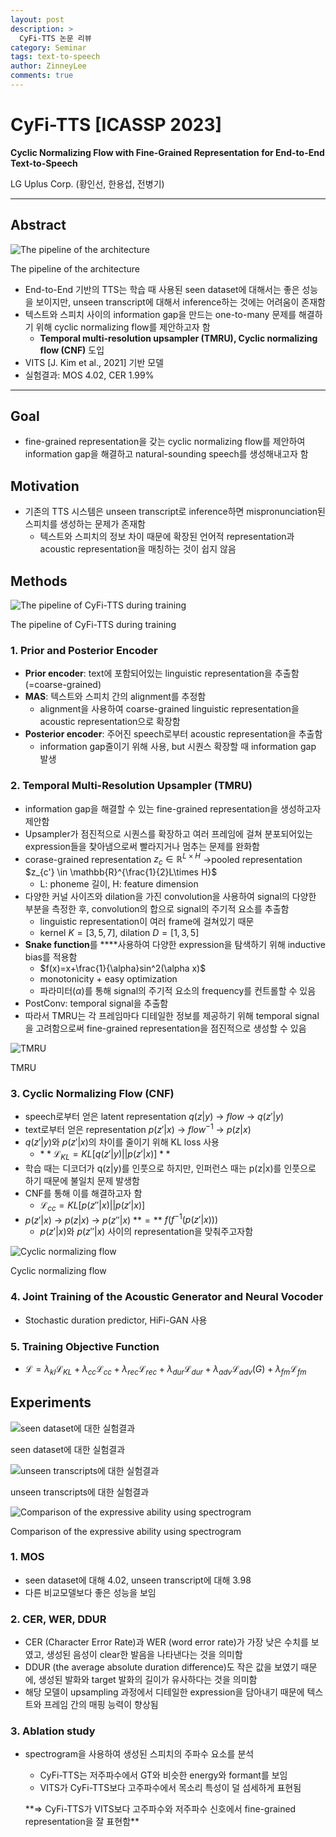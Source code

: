 ```yaml
---
layout: post
description: >
  CyFi-TTS 논문 리뷰
category: Seminar
tags: text-to-speech
author: ZinneyLee
comments: true
---
```


# CyFi-TTS [ICASSP 2023]

**Cyclic Normalizing Flow with Fine-Grained Representation for End-to-End Text-to-Speech**

LG Uplus Corp. (황인선, 한용섭, 전병기)

---

## Abstract

![The pipeline of the architecture](/assests/img/2023-12-07-CyFi-TTS/Untitled.png)

The pipeline of the architecture

- End-to-End 기반의 TTS는 학습 때 사용된 seen dataset에 대해서는 좋은 성능을 보이지만, unseen transcript에 대해서 inference하는 것에는 어려움이 존재함
- 텍스트와 스피치 사이의 information gap을 만드는 one-to-many 문제를 해결하기 위해 cyclic normalizing flow를 제안하고자 함
    - **Temporal multi-resolution upsampler (TMRU), Cyclic normalizing flow (CNF)** 도입
- VITS [J. Kim et al., 2021] 기반 모델
- 실험결과: MOS 4.02, CER 1.99%

---

## Goal

- fine-grained representation을 갖는 cyclic normalizing flow를 제안하여 information gap을 해결하고 natural-sounding speech를 생성해내고자 함

## Motivation

- 기존의 TTS 시스템은 unseen transcript로 inference하면 mispronunciation된 스피치를 생성하는 문제가 존재함
    - 텍스트와 스피치의 정보 차이 때문에 확장된 언어적 representation과 acoustic representation을 매칭하는 것이 쉽지 않음

## Methods

![The pipeline of CyFi-TTS during training](/assests/img/2023-12-07-CyFi-TTS/Untitled%201.png)

The pipeline of CyFi-TTS during training

### 1. Prior and Posterior Encoder

- **Prior encoder**: text에 포함되어있는 linguistic representation을 추출함 (=coarse-grained)
- **MAS**: 텍스트와 스피치 간의 alignment를 추정함
    - alignment을 사용하여 coarse-grained linguistic representation을 acoustic representation으로 확장함
- **Posterior encoder**: 주어진 speech로부터 acoustic representation을 추출함
    - information gap줄이기 위해 사용, but 시퀀스 확장할 때 information gap 발생

### 2. Temporal Multi-Resolution Upsampler (TMRU)

- information gap을 해결할 수 있는 fine-grained representation을 생성하고자 제안함
- Upsampler가 점진적으로 시퀀스를 확장하고 여러 프레임에 걸쳐 분포되어있는 
expression들을 찾아냄으로써 빨라지거나 멈추는 문제를 완화함
- corase-grained representation $z_c \in \mathbb{R}^{L\times H}$ $\longrightarrow$pooled representation $z_{c'} \in \mathbb{R}^{\frac{1}{2}L\times H}$
    - L: phoneme 길이, H: feature dimension
- 다양한 커널 사이즈와 dilation을 가진 convolution을 사용하여 signal의 다양한 부분을 측정한 후, convolution의 합으로 signal의 주기적 요소를 추출함
    - linguistic representation이 여러 frame에 걸쳐있기 때문
    - kernel $K=[3, 5, 7]$,   dilation $D=[1, 3, 5]$
- **Snake function**를 ****사용하여 다양한 expression을 탐색하기 위해 inductive bias를 적용함
    - $f(x)=x+\frac{1}{\alpha}sin^2(\alpha x)$
    - monotonicity + easy optimization
    - 파라미터($\alpha$)를 통해 signal의 주기적 요소의 frequency를 컨트롤할 수 있음
- PostConv: temporal signal을 추출함
- 따라서 TMRU는 각 프레임마다 디테일한 정보를 제공하기 위해 temporal signal을 고려함으로써 fine-grained representation을 점진적으로 생성할 수 있음

![TMRU](/assests/img/2023-12-07-CyFi-TTS/Untitled%202.png)

TMRU

### 3. Cyclic Normalizing Flow (CNF)

- speech로부터 얻은 latent representation $q(z|y)$ $\longrightarrow$ $flow$ $\longrightarrow$ $q(z'|y)$
- text로부터 얻은 representation $p(z'|x)$ $\longrightarrow$ $flow^{-1}$ $\longrightarrow$ $p(z|x)$
- $q(z'|y)$와 $p(z'|x)$의 차이를 줄이기 위해 KL loss 사용
    - $**\mathcal{L}_{KL}=KL[q(z'|y)||p(z'|x)]**$
- 학습 때는 디코더가 q(z|y)를 인풋으로 하지만, 인퍼런스 때는 p(z|x)를 인풋으로 하기 때문에 불일치 문제 발생함
- CNF를 통해 이를 해결하고자 함
    - $\mathcal{L}_{cc}=KL[p(z''|x)||p(z'|x)]$
- $p(z'|x)$ $\longrightarrow$ $p(z|x)$ $\longrightarrow$ $p(z''|x)$     $**=**$    $f(f^{-1}(p(z'|x)))$
    - $p(z'|x)$와 $p(z''|x)$ 사이의 representation을 맞춰주고자함

![Cyclic normalizing flow](/assests/img/2023-12-07-CyFi-TTS/Untitled%203.png)

Cyclic normalizing flow

### 4. Joint Training of the Acoustic Generator and Neural Vocoder

- Stochastic duration predictor, HiFi-GAN 사용

### 5. Training Objective Function

- $\mathcal{L} = \lambda_{kl}\mathcal{L}_{KL}+\lambda_{cc}\mathcal{L}_{cc}+\lambda_{rec}\mathcal{L}_{rec}+\lambda_{dur}\mathcal{L}_{dur}+\lambda_{adv}\mathcal{L}_{adv}(G)+\lambda_{fm}\mathcal{L}_{fm}$

## Experiments

![seen dataset에 대한 실험결과](/assests/img/2023-12-07-CyFi-TTS/Untitled%204.png)

seen dataset에 대한 실험결과

![unseen transcripts에 대한 실험결과](/assests/img/2023-12-07-CyFi-TTS/Untitled%205.png)

unseen transcripts에 대한 실험결과

![Comparison of the expressive ability using spectrogram](/assests/img/2023-12-07-CyFi-TTS/Untitled%206.png)

Comparison of the expressive ability using spectrogram

### 1. MOS

- seen dataset에 대해 4.02, unseen transcript에 대해 3.98
- 다른 비교모델보다 좋은 성능을 보임

### 2. CER, WER, DDUR

- CER (Character Error Rate)과 WER (word error rate)가 가장 낮은 수치를 보였고, 생성된 음성이 clear한 발음을 나타낸다는 것을 의미함
- DDUR (the average absolute duration difference)도 작은 값을 보였기 때문에, 생성된 발화와 target 발화의 길이가 유사하다는 것을 의미함
- 해당 모델이 upsampling 과정에서 디테일한 expression을 담아내기 때문에 텍스트와 프레임 간의 매핑 능력이 향상됨

### 3. Ablation study

- spectrogram을 사용하여 생성된 스피치의 주파수 요소를 분석
    - CyFi-TTS는 저주파수에서 GT와 비슷한 energy와 formant를 보임
    - VITS가 CyFi-TTS보다 고주파수에서 목소리 특성이 덜 섬세하게 표현됨
    
     $**\Rightarrow$ CyFi-TTS가 VITS보다 고주파수와 저주파수 신호에서 fine-grained representation을 잘 표현함**